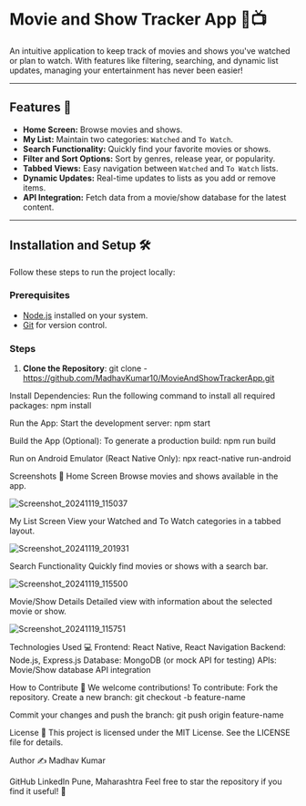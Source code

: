 
# Movie and Show Tracker App 🎥📺

An intuitive application to keep track of movies and shows you've watched or plan to watch. With features like filtering, searching, and dynamic list updates, managing your entertainment has never been easier!

---

## Features 🚀

- **Home Screen:** Browse movies and shows.
- **My List:** Maintain two categories: `Watched` and `To Watch`.
- **Search Functionality:** Quickly find your favorite movies or shows.
- **Filter and Sort Options:** Sort by genres, release year, or popularity.
- **Tabbed Views:** Easy navigation between `Watched` and `To Watch` lists.
- **Dynamic Updates:** Real-time updates to lists as you add or remove items.
- **API Integration:** Fetch data from a movie/show database for the latest content.

---

## Installation and Setup 🛠️

Follow these steps to run the project locally:

### Prerequisites
- [Node.js](https://nodejs.org/en/download/) installed on your system.
- [Git](https://git-scm.com/) for version control.

### Steps

1. **Clone the Repository**:
   git clone - https://github.com/MadhavKumar10/MovieAndShowTrackerApp.git


Install Dependencies: Run the following command to install all required packages:
npm install

Run the App: Start the development server:
npm start


Build the App (Optional): To generate a production build:
npm run build

Run on Android Emulator (React Native Only):
npx react-native run-android


Screenshots 📸
Home Screen
Browse movies and shows available in the app.

![Screenshot_20241119_115037](https://github.com/user-attachments/assets/fc7d3f63-7853-4555-ac94-83123a464019)

My List Screen
View your Watched and To Watch categories in a tabbed layout.

![Screenshot_20241119_201931](https://github.com/user-attachments/assets/bebef532-2bef-4d72-b0ee-4141fdc2ced3)


Search Functionality
Quickly find movies or shows with a search bar.

![Screenshot_20241119_115500](https://github.com/user-attachments/assets/a9b7ed84-e3eb-4db7-a158-de3c70ae9f07)


Movie/Show Details
Detailed view with information about the selected movie or show.

![Screenshot_20241119_115751](https://github.com/user-attachments/assets/415bce08-c47c-49d2-8162-5e7787c975e8)


Technologies Used 💻
Frontend: React Native, React Navigation
Backend: Node.js, Express.js
Database: MongoDB (or mock API for testing)
APIs: Movie/Show database API integration

How to Contribute 🤝
We welcome contributions! To contribute:
Fork the repository.
Create a new branch:
git checkout -b feature-name

Commit your changes and push the branch:
git push origin feature-name


License 📄
This project is licensed under the MIT License. See the LICENSE file for details.

Author ✍️
Madhav Kumar

GitHub
LinkedIn
Pune, Maharashtra
Feel free to star the repository if you find it useful! 🌟

   
